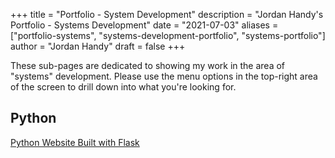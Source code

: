 +++
title = "Portfolio - System Development"
description = "Jordan Handy's Portfolio - Systems Development"
date = "2021-07-03"
aliases = ["portfolio-systems", "systems-development-portfolio", "systems-portfolio"]
author = "Jordan Handy"
draft = false
+++

These sub-pages are dedicated to showing my work in the area of "systems" development. Please use the menu options in the top-right area of the screen to drill down into what you're looking for.

## Python
[Python Website Built with Flask](https://pip.jordanhandy.com)
